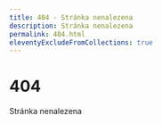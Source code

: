 ```yaml
---
title: 404 - Stránka nenalezena
description: Stránka nenalezena
permalink: 404.html
eleventyExcludeFromCollections: true
---
```


# 404

Stránka nenalezena
